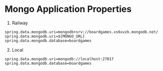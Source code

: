 # Mongo Application Properties
1. Railway
```
spring.data.mongodb.uri=mongodb+srv://boardgames.xs6xvzk.mongodb.net/
spring.data.mongodb.uri=${MONGO_URL}
spring.data.mongodb.database=boardgames
```
2. Local
```
spring.data.mongodb.uri=mongodb://localhost:27017
spring.data.mongodb.database=boardgames
```
